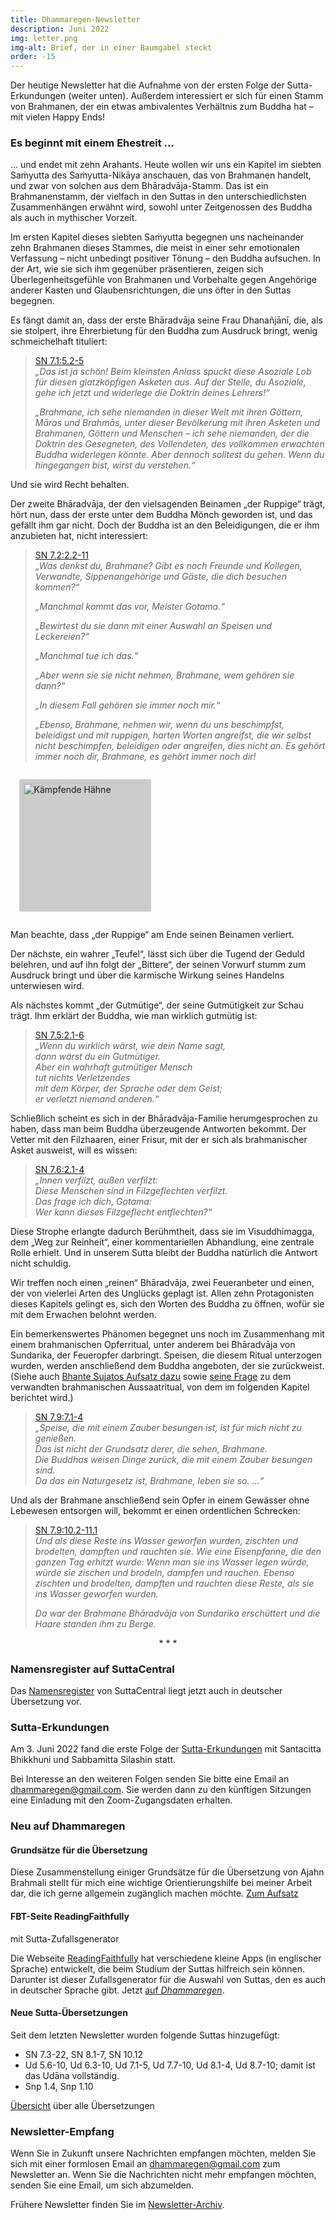 ```yaml
---
title: Dhammaregen-Newsletter
description: Juni 2022
img: letter.png
img-alt: Brief, der in einer Baumgabel steckt
order: -15
---
```


Der heutige Newsletter hat die Aufnahme von der ersten Folge der Sutta-Erkundungen (weiter unten). Außerdem interessiert er sich für einen Stamm von Brahmanen, der ein etwas ambivalentes Verhältnis zum Buddha hat – mit vielen Happy Ends!

### Es beginnt mit einem Ehestreit …

… und endet mit zehn Arahants. Heute wollen wir uns ein Kapitel im siebten Saṁyutta des Saṁyutta-Nikāya anschauen, das von Brahmanen handelt, und zwar von solchen aus dem Bhāradvāja-Stamm. Das ist ein Brahmanenstamm, der vielfach in den Suttas in den unterschiedlichsten Zusammenhängen erwähnt wird, sowohl unter Zeitgenossen des Buddha als auch in mythischer Vorzeit.

Im ersten Kapitel dieses siebten Saṁyutta begegnen uns nacheinander zehn Brahmanen dieses Stammes, die meist in einer sehr emotionalen Verfassung – nicht unbedingt positiver Tönung – den Buddha aufsuchen. In der Art, wie sie sich ihm gegenüber präsentieren, zeigen sich Überlegenheitsgefühle von Brahmanen und Vorbehalte gegen Angehörige anderer Kasten und Glaubensrichtungen, die uns öfter in den Suttas begegnen. 

Es fängt damit an, dass der erste Bhāradvāja seine Frau Dhanañjānī, die, als sie stolpert, ihre Ehrerbietung für den Buddha zum Ausdruck bringt, wenig schmeichelhaft tituliert:

>[SN 7.1:5.2-5](#/sutta/sn7.1:5.2/de/sabbamitta)  
>*„Das ist ja schön! Beim kleinsten Anlass spuckt diese Asoziale Lob für diesen glatzköpfigen Asketen aus. Auf der Stelle, du Asoziale, gehe ich jetzt und widerlege die Doktrin deines Lehrers!“* 
>
>*„Brahmane, ich sehe niemanden in dieser Welt mit ihren Göttern, Māras und Brahmās, unter dieser Bevölkerung mit ihren Asketen und Brahmanen, Göttern und Menschen – ich sehe niemanden, der die Doktrin des Gesegneten, des Vollendeten, des vollkommen erwachten Buddha widerlegen könnte. Aber dennoch solltest du gehen. Wenn du hingegangen bist, wirst du verstehen.“*

Und sie wird Recht behalten.

Der zweite Bhāradvāja, der den vielsagenden Beinamen „der Ruppige“ trägt, hört nun, dass der erste unter dem Buddha Mönch geworden ist, und das gefällt ihm gar nicht. Doch der Buddha ist an den Beleidigungen, die er ihm anzubieten hat, nicht interessiert:

>[SN 7.2:2.2-11](#/sutta/sn7.2:2.2/de/sabbamitta)  
>*„Was denkst du, Brahmane? Gibt es noch Freunde und Kollegen, Verwandte, Sippenangehörige und Gäste, die dich besuchen kommen?“* 
>
>*„Manchmal kommt das vor, Meister Gotama.“* 
>
>*„Bewirtest du sie dann mit einer Auswahl an Speisen und Leckereien?“* 
>
>*„Manchmal tue ich das.“* 
>
>*„Aber wenn sie sie nicht nehmen, Brahmane, wem gehören sie dann?“* 
>
>*„In diesem Fall gehören sie immer noch mir.“* 
>
>*„Ebenso, Brahmane, nehmen wir, wenn du uns beschimpfst, beleidigst und mit ruppigen, harten Worten angreifst, die wir selbst nicht beschimpfen, beleidigen oder angreifen, dies nicht an. Es gehört immer noch dir, Brahmane, es gehört immer noch dir!*

<style>
.my-img {
  margin: 1.0em;
  padding: 0.4em; 
  border-radius: 0.2em; 
  background: #cccccc;"
}
</style>
<a title="Foto von adamtepi auf Pixaby" href="https://pixabay.com/de/photos/hahn-h%c3%a4hne-kampf-5885902/" target="_blank"><img height="200" alt="Kämpfende Hähne" src="https://cdn.pixabay.com/photo/2021/01/03/23/24/cock-5885902_960_720.jpg" class="my-img"></a>

Man beachte, dass „der Ruppige“ am Ende seinen Beinamen verliert.

Der nächste, ein wahrer „Teufel“, lässt sich über die Tugend der Geduld belehren, und auf ihn folgt der „Bittere“, der seinen Vorwurf stumm zum Ausdruck bringt und über die karmische Wirkung seines Handelns unterwiesen wird.

Als nächstes kommt „der Gutmütige“, der seine Gutmütigkeit zur Schau trägt. Ihm erklärt der Buddha, wie man wirklich gutmütig ist:

>[SN 7.5:2.1-6](#/sutta/sn7.5:2.1/de/sabbamitta)  
>*„Wenn du wirklich wärst, wie dein Name sagt,*  
>*dann wärst du ein Gutmütiger.*  
>*Aber ein wahrhaft gutmütiger Mensch*  
>*tut nichts Verletzendes*  
>*mit dem Körper, der Sprache oder dem Geist;*  
>*er verletzt niemand anderen.“*

Schließlich scheint es sich in der Bhāradvāja-Familie herumgesprochen zu haben, dass man beim Buddha überzeugende Antworten bekommt. Der Vetter mit den Filzhaaren, einer Frisur, mit der er sich als brahmanischer Asket ausweist, will es wissen:

>[SN 7.6:2.1-4](#/sutta/sn7.6:2.1/de/sabbamitta)  
>*„Innen verfilzt, außen verfilzt:*  
>*Diese Menschen sind in Filzgeflechten verfilzt.*  
>*Das frage ich dich, Gotama:*  
>*Wer kann dieses Filzgeflecht entflechten?“*

Diese Strophe erlangte dadurch Berühmtheit, dass sie im Visuddhimagga, dem „Weg zur Reinheit“, einer kommentariellen Abhandlung, eine zentrale Rolle erhielt. Und in unserem Sutta bleibt der Buddha natürlich die Antwort nicht schuldig.

Wir treffen noch einen „reinen“ Bhāradvāja, zwei Feueranbeter und einen, der von vielerlei Arten des Unglücks geplagt ist. Allen zehn Protagonisten dieses Kapitels gelingt es, sich den Worten des Buddha zu öffnen, wofür sie mit dem Erwachen belohnt werden.

Ein bemerkenswertes Phänomen begegnet uns noch im Zusammenhang mit einem brahmanischen Opferritual, unter anderem bei Bhāradvāja von Sundarika, der Feueropfer darbringt. Speisen, die diesem Ritual unterzogen wurden, werden anschließend dem Buddha angeboten, der sie zurückweist. (Siehe auch [Bhante Sujatos Aufsatz dazu](https://discourse.suttacentral.net/t/on-chanting-and-enchanting/3376) sowie [seine Frage](https://discourse.suttacentral.net/t/does-the-sowing-ritual-of-kasibharadvaja-have-any-vedic-basis/24808) zu dem verwandten brahmanischen Aussaatritual, von dem im folgenden Kapitel berichtet wird.)

>[SN 7.9:7.1-4](#/sutta/sn7.9:7.1/de/sabbamitta)  
>*„Speise, die mit einem Zauber besungen ist, ist für mich nicht zu genießen.*  
>*Das ist nicht der Grundsatz derer, die sehen, Brahmane.*  
>*Die Buddhas weisen Dinge zurück, die mit einem Zauber besungen sind.*  
>*Da das ein Naturgesetz ist, Brahmane, leben sie so. …“*

Und als der Brahmane anschließend sein Opfer in einem Gewässer ohne Lebewesen entsorgen will, bekommt er einen ordentlichen Schrecken:

>[SN 7.9:10.2-11.1](#/sutta/sn7.9:10.2/de/sabbamitta)  
>*Und als diese Reste ins Wasser geworfen wurden, zischten und brodelten, dampften und rauchten sie. Wie eine Eisenpfanne, die den ganzen Tag erhitzt wurde: Wenn man sie ins Wasser legen würde, würde sie zischen und brodeln, dampfen und rauchen. Ebenso zischten und brodelten, dampften und rauchten diese Reste, als sie ins Wasser geworfen wurden.*
>
>*Da war der Brahmane Bhāradvāja von Sundarika erschüttert und die Haare standen ihm zu Berge.*

<div style="text-align: center;">* * *</div>

### Namensregister auf SuttaCentral

Das [Namensregister](https://suttacentral.net/names?lang=de) von SuttaCentral liegt jetzt auch in deutscher Übersetzung vor.

### Sutta-Erkundungen 

Am 3. Juni 2022 fand die erste Folge der [Sutta-Erkundungen](#/wiki/erkundung) mit Santacitta Bhikkhuni und Sabbamitta Silashin statt.

Bei Interesse an den weiteren Folgen senden Sie bitte eine Email an [dhammaregen@gmail.com](mailto:dhammaregen@gmail.com). Sie werden dann zu den künftigen Sitzungen eine Einladung mit den Zoom-Zugangsdaten erhalten.

### Neu auf Dhammaregen

#### Grundsätze für die Übersetzung

Diese Zusammenstellung einiger Grundsätze für die Übersetzung von Ajahn Brahmali stellt für mich eine wichtige Orientierungshilfe bei meiner Arbeit dar, die ich gerne allgemein zugänglich machen möchte. [Zum Aufsatz](#/wiki/uebersetzung/grundsaetze)

#### FBT-Seite ReadingFaithfully

mit Sutta-Zufallsgenerator

Die Webseite [ReadingFaithfully](https://readingfaithfully.org/) hat verschiedene kleine Apps (in englischer Sprache) entwickelt, die beim Studium der Suttas hilfreich sein können. Darunter ist dieser Zufallsgenerator für die Auswahl von Suttas, den es auch in deutscher Sprache gibt. Jetzt [auf *Dhammaregen*](#/wiki/webseiten/readingfaithfully).

#### Neue Sutta-Übersetzungen

Seit dem letzten Newsletter wurden folgende Suttas hinzugefügt:
- SN 7.3-22, SN 8.1-7, SN 10.12
- Ud 5.6-10, Ud 6.3-10, Ud 7.1-5, Ud 7.7-10, Ud 8.1-4, Ud 8.7-10; damit ist das Udāna vollständig.
- Snp 1.4, Snp 1.10

[Übersicht](#/wiki/uebersetzung/uebersicht) über alle Übersetzungen

### Newsletter-Empfang

Wenn Sie in Zukunft unsere Nachrichten empfangen möchten, melden Sie sich mit einer formlosen Email an [dhammaregen@gmail.com](mailto:dhammaregen@gmail.com) zum Newsletter an. Wenn Sie die Nachrichten nicht mehr empfangen möchten, senden Sie eine Email, um sich abzumelden.

Frühere Newsletter finden Sie im [Newsletter-Archiv](#/wiki/news/inhalt).